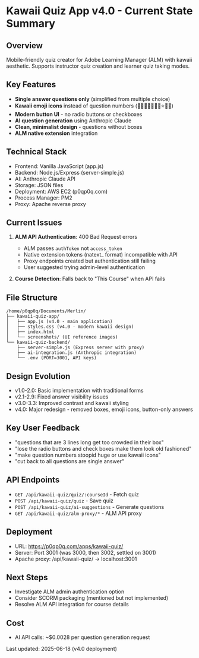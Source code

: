 # Kawaii Quiz App v4.0 - Current State Summary

## Overview
Mobile-friendly quiz creator for Adobe Learning Manager (ALM) with kawaii aesthetic. Supports instructor quiz creation and learner quiz taking modes.

## Key Features
- **Single answer questions only** (simplified from multiple choice)
- **Kawaii emoji icons** instead of question numbers (🍪🧁🍓🍦🍩🌸🌈⭐🎀🦄)
- **Modern button UI** - no radio buttons or checkboxes
- **AI question generation** using Anthropic Claude
- **Clean, minimalist design** - questions without boxes
- **ALM native extension** integration

## Technical Stack
- Frontend: Vanilla JavaScript (app.js)
- Backend: Node.js/Express (server-simple.js)
- AI: Anthropic Claude API
- Storage: JSON files
- Deployment: AWS EC2 (p0qp0q.com)
- Process Manager: PM2
- Proxy: Apache reverse proxy

## Current Issues
1. **ALM API Authentication**: 400 Bad Request errors
   - ALM passes `authToken` not `access_token`
   - Native extension tokens (natext_ format) incompatible with API
   - Proxy endpoints created but authentication still failing
   - User suggested trying admin-level authentication

2. **Course Detection**: Falls back to "This Course" when API fails

## File Structure
```
/home/p0qp0q/Documents/Merlin/
├── kawaii-quiz-app/
│   ├── app.js (v4.0 - main application)
│   ├── styles.css (v4.0 - modern kawaii design)
│   ├── index.html
│   └── screenshots/ (UI reference images)
└── kawaii-quiz-backend/
    ├── server-simple.js (Express server with proxy)
    ├── ai-integration.js (Anthropic integration)
    └── .env (PORT=3001, API keys)
```

## Design Evolution
- v1.0-2.0: Basic implementation with traditional forms
- v2.1-2.9: Fixed answer visibility issues
- v3.0-3.3: Improved contrast and kawaii styling
- v4.0: Major redesign - removed boxes, emoji icons, button-only answers

## Key User Feedback
- "questions that are 3 lines long get too crowded in their box"
- "lose the radio buttons and check boxes make them look old fashioned"
- "make question numbers stoopid huge or use kawaii icons"
- "cut back to all questions are single answer"

## API Endpoints
- `GET /api/kawaii-quiz/quiz/:courseId` - Fetch quiz
- `POST /api/kawaii-quiz/quiz` - Save quiz
- `POST /api/kawaii-quiz/ai-suggestions` - Generate questions
- `GET /api/kawaii-quiz/alm-proxy/*` - ALM API proxy

## Deployment
- URL: https://p0qp0q.com/apps/kawaii-quiz/
- Server: Port 3001 (was 3000, then 3002, settled on 3001)
- Apache proxy: /api/kawaii-quiz/ → localhost:3001

## Next Steps
- Investigate ALM admin authentication option
- Consider SCORM packaging (mentioned but not implemented)
- Resolve ALM API integration for course details

## Cost
- AI API calls: ~$0.0028 per question generation request

Last updated: 2025-06-18 (v4.0 deployment)